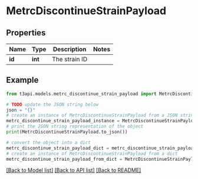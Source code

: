 # MetrcDiscontinueStrainPayload


## Properties

Name | Type | Description | Notes
------------ | ------------- | ------------- | -------------
**id** | **int** | The strain ID | 

## Example

```python
from t3api.models.metrc_discontinue_strain_payload import MetrcDiscontinueStrainPayload

# TODO update the JSON string below
json = "{}"
# create an instance of MetrcDiscontinueStrainPayload from a JSON string
metrc_discontinue_strain_payload_instance = MetrcDiscontinueStrainPayload.from_json(json)
# print the JSON string representation of the object
print(MetrcDiscontinueStrainPayload.to_json())

# convert the object into a dict
metrc_discontinue_strain_payload_dict = metrc_discontinue_strain_payload_instance.to_dict()
# create an instance of MetrcDiscontinueStrainPayload from a dict
metrc_discontinue_strain_payload_from_dict = MetrcDiscontinueStrainPayload.from_dict(metrc_discontinue_strain_payload_dict)
```
[[Back to Model list]](../README.md#documentation-for-models) [[Back to API list]](../README.md#documentation-for-api-endpoints) [[Back to README]](../README.md)


